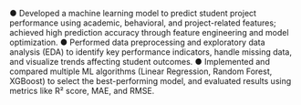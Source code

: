 ●	Developed a machine learning model to predict student project performance using academic, behavioral, and project-related features; achieved high prediction accuracy through feature engineering and model optimization. 
●	Performed data preprocessing and exploratory data analysis (EDA) to identify key performance indicators, handle missing data, and visualize trends affecting student outcomes. 
●	Implemented and compared multiple ML algorithms (Linear Regression, Random Forest, XGBoost) to select the best-performing model, and evaluated results using metrics like R² score, MAE, and RMSE. 
